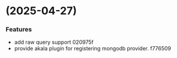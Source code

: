 #  (2025-04-27)


### Features

* add raw query support 020975f
* provide akala plugin for registering mongodb provider. f776509




